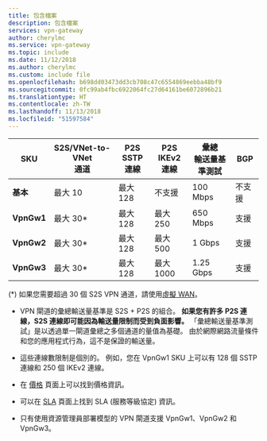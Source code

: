 ```yaml
---
title: 包含檔案
description: 包含檔案
services: vpn-gateway
author: cherylmc
ms.service: vpn-gateway
ms.topic: include
ms.date: 11/12/2018
ms.author: cherylmc
ms.custom: include file
ms.openlocfilehash: b698dd03473dd3cb708c47c6554869eebba48bf9
ms.sourcegitcommit: 0fc99ab4fbc6922064fc27d64161be6072896b21
ms.translationtype: HT
ms.contentlocale: zh-TW
ms.lasthandoff: 11/13/2018
ms.locfileid: "51597584"
---
```

|**SKU**   | **S2S/VNet-to-VNet<br>通道** | **P2S<br> SSTP 連線** | **P2S<br> IKEv2 連線** | **彙總<br>輸送量基準測試** | **BGP** |
|---       | ---        | ---       | ---            | ---       | --- |
|**基本** | 最大 10    | 最大 128  | 不支援  | 100 Mbps  | 不支援|
|**VpnGw1**| 最大 30*   | 最大 128  | 最大 250       | 650 Mbps  | 支援 |
|**VpnGw2**| 最大 30*   | 最大 128  | 最大 500       | 1 Gbps    | 支援 |
|**VpnGw3**| 最大 30*   | 最大 128  | 最大 1000      | 1.25 Gbps | 支援 |


(*) 如果您需要超過 30 個 S2S VPN 通道，請使用[虛擬 WAN](../articles/virtual-wan/virtual-wan-about.md)。

* VPN 閘道的彙總輸送量基準是 S2S + P2S 的組合。 **如果您有許多 P2S 連線，S2S 連線即可能因為輸送量限制而受到負面影響。** 「彙總輸送量基準測試」是以透過單一閘道彙總之多個通道的量值為基礎。 由於網際網路流量條件和您的應用程式行為，這不是保證的輸送量。

* 這些連線數限制是個別的。 例如，您在 VpnGw1 SKU 上可以有 128 個 SSTP 連線和 250 個 IKEv2 連線。

* 在 [價格](https://azure.microsoft.com/pricing/details/vpn-gateway) 頁面上可以找到價格資訊。

* 可以在 [SLA](https://azure.microsoft.com/support/legal/sla/vpn-gateway/) 頁面上找到 SLA (服務等級協定) 資訊。

* 只有使用資源管理員部署模型的 VPN 閘道支援 VpnGw1、VpnGw2 和 VpnGw3。
